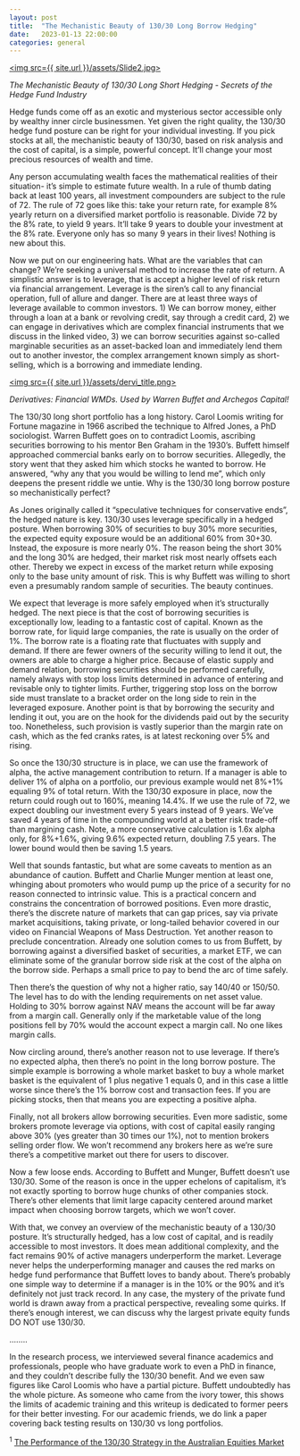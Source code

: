 ```yaml
---
layout: post
title:  "The Mechanistic Beauty of 130/30 Long Borrow Hedging"
date:   2023-01-13 22:00:00
categories: general
---
```


[<img src={{ site.url }}/assets/Slide2.jpg>](https://www.youtube.com/watch?v=gPIYbyjGHWw)

*The Mechanistic Beauty of 130/30 Long Short Hedging - Secrets of the Hedge Fund Industry*

Hedge funds come off as an exotic and mysterious sector accessible only by wealthy inner circle businessmen.  Yet given the right quality, the 130/30 hedge fund posture can be right for your individual investing. If you pick stocks at all, the mechanistic beauty of 130/30, based on risk analysis and the cost of capital, is a simple, powerful concept. It’ll change your most precious resources of wealth and time.

Any person accumulating wealth faces the mathematical realities of their situation- it’s simple to estimate future wealth.  In a rule of thumb dating back at least 100 years, all investment compounders are subject to the rule of 72. The rule of 72 goes like this: take your return rate, for example 8% yearly return on a diversified market portfolio is reasonable.  Divide 72 by the 8% rate, to yield 9 years. It’ll take 9 years to double your investment at the 8% rate. Everyone only has so many 9 years in their lives! Nothing is new about this.

Now we put on our engineering hats.  What are the variables that can change? We’re seeking a universal method to increase the rate of return.  A simplistic answer is to leverage, that is accept a higher level of risk return via financial arrangement. Leverage is the siren’s call to any financial operation, full of allure and danger.  There are at least three ways of leverage available to common investors.  1) We can borrow money, either through a loan at a bank or revolving credit, say through a credit card, 2) we can engage in derivatives which are complex financial instruments that we discuss in the linked video, 3) we can borrow securities against so-called marginable securities as an asset-backed loan and immediately lend them out to another investor, the complex arrangement known simply as short-selling, which is a borrowing and immediate lending.

[<img src={{ site.url }}/assets/dervi_title.png>](https://youtu.be/UZx_zqN_964)

*Derivatives: Financial WMDs. Used by Warren Buffet and Archegos Capital!*

The 130/30 long short portfolio has a long history. Carol Loomis writing for Fortune magazine in 1966 ascribed the technique to Alfred Jones, a PhD sociologist.  Warren Buffett goes on to contradict Loomis, ascribing securities borrowing to his mentor Ben Graham in the 1930’s. Buffett himself approached commercial banks early on to borrow securities.  Allegedly, the story went that they asked him which stocks he wanted to borrow. He answered, “why any that you would be willing to lend me”, which only deepens the present riddle we untie.  Why is the 130/30 long borrow posture so mechanistically perfect?

As Jones originally called it “speculative techniques for conservative ends”, the hedged nature is key. 130/30 uses leverage specifically in a hedged posture.  When borrowing 30% of securities to buy 30% more securities, the expected equity exposure would be an additional 60% from 30+30. Instead, the exposure is more nearly 0%. The reason being the short 30% and the long 30% are hedged, their market risk most nearly offsets each other. Thereby we expect in excess of the market return while exposing only to the base unity amount of risk. This is why Buffett was willing to short even a presumably random sample of securities. The beauty continues.

We expect that leverage is more safely employed when it’s structurally hedged. The next piece is that the cost of borrowing securities is exceptionally low, leading to a fantastic cost of capital.  Known as the borrow rate, for liquid large companies, the rate is usually on the order of 1%. The borrow rate is a floating rate that fluctuates with supply and demand.  If there are fewer owners of the security willing to lend it out, the owners are able to charge a higher price. Because of elastic supply and demand relation, borrowing securities should be performed carefully, namely always with stop loss limits determined in advance of entering and revisable only to tighter limits.  Further, triggering stop loss on the borrow side must translate to a bracket order on the long side to rein in the leveraged exposure. Another point is that by borrowing the security and lending it out, you are on the hook for the dividends paid out by the security too.  Nonetheless, such provision is vastly superior than the margin rate on cash, which as the fed cranks rates, is at latest reckoning over 5% and rising.  

So once the 130/30 structure is in place, we can use the framework of alpha, the active management contribution to return.  If a manager is able to deliver 1% of alpha on a portfolio, our previous example would net 8%+1% equaling 9% of total return.  With the 130/30 exposure in place, now the return could rough out to 160%, meaning 14.4%. If we use the rule of 72, we expect doubling our investment every 5 years instead of 9 years. We’ve saved 4 years of time in the compounding world at a better risk trade-off than margining cash. Note, a more conservative calculation is 1.6x alpha only, for 8%+1.6%, giving 9.6% expected return, doubling 7.5 years.  The lower bound would then be saving 1.5 years.

Well that sounds fantastic, but what are some caveats to mention as an abundance of caution.  Buffett and Charlie Munger mention at least one, whinging about promoters who would pump up the price of a security for no reason connected to intrinsic value. This is a practical concern and constrains the concentration of borrowed positions. Even more drastic, there’s the discrete nature of markets that can gap prices, say via private market acquisitions, taking private, or long-tailed behavior covered in our video on Financial Weapons of Mass Destruction.  Yet another reason to preclude concentration. Already one solution comes to us from Buffett, by borrowing against a diversified basket of securities, a market ETF, we can eliminate some of the granular borrow side risk at the cost of the alpha on the borrow side.  Perhaps a small price to pay to bend the arc of time safely.

Then there’s the question of why not a higher ratio, say 140/40 or 150/50.  The level has to do with the lending requirements on net asset value.  Holding to 30% borrow against NAV means the account will be far away from a margin call.  Generally only if the marketable value of the long positions fell by 70% would the account expect a margin call.  No one likes margin calls.

Now circling around, there’s another reason not to use leverage.  If there’s no expected alpha, then there’s no point in the long borrow posture.  The simple example is borrowing a whole market basket to buy a whole market basket is the equivalent of 1 plus negative 1 equals 0, and in this case a little worse since there’s the 1% borrow cost and transaction fees.  If you are picking stocks, then that means you are expecting a positive alpha.

Finally, not all brokers allow borrowing securities.  Even more sadistic, some brokers promote leverage via options, with cost of capital easily ranging above 30% (yes greater than 30 times our 1%), not to mention brokers selling order flow.  We won’t recommend any brokers here as we’re sure there’s a competitive market out there for users to discover.

Now a few loose ends. According to Buffett and Munger, Buffett doesn’t use 130/30.  Some of the reason is once in the upper echelons of capitalism, it’s not exactly sporting to borrow huge chunks of other companies stock.  There’s other elements that limit large capacity centered around market impact when choosing borrow targets, which we won’t cover.  

With that, we convey an overview of the mechanistic beauty of a 130/30 posture. It’s structurally hedged, has a low cost of capital, and is readily accessible to most investors. It does mean additional complexity, and the fact remains 90% of active managers underperform the market. Leverage never helps the underperforming manager and causes the red marks on hedge fund performance that Buffett loves to bandy about.  There’s probably one simple way to determine if a manager is in the 10% or the 90% and it’s definitely not just track record. In any case, the mystery of the private fund world is drawn away from a practical perspective, revealing some quirks. If there’s enough interest, we can discuss why the largest private equity funds DO NOT use 130/30.

........

In the research process, we interviewed several finance academics and professionals, people who have graduate work to even a PhD in finance, and they couldn’t describe fully the 130/30 benefit. And we even saw figures like Carol Loomis who have a partial picture. Buffett undoubtedly has the whole picture. As someone who came from the ivory tower, this shows the limits of academic training and this writeup is dedicated to former peers for their better investing. For our academic friends, we do link a paper covering back testing results on 130/30 vs long portfolios.

<sup>1</sup> [The Performance of the 130/30 Strategy in the Australian Equities Market](https://papers.ssrn.com/sol3/papers.cfm?abstract_id=1181363)


